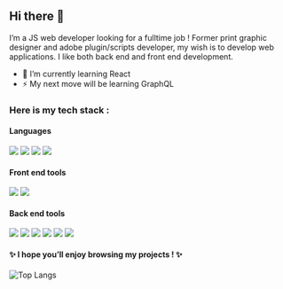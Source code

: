 ## Hi there 👋
I’m a JS web developer looking for a fulltime job !
Former print graphic designer and adobe plugin/scripts developer, my wish is to develop web applications.
I like both back end and front end development.
- 🌱 I’m currently learning React
- ⚡ My next  move will be learning GraphQL

### Here is my tech stack :

#### Languages

![](https://img.shields.io/badge/code-JavaScript-blue?style=for-the-badge&logo=javascript&logoColor=white&color=F7DF1E)
![](https://img.shields.io/badge/code-TypeScript-blue?style=for-the-badge&logo=typescript&logoColor=white&color=3178C6)
![](https://img.shields.io/badge/code-HTML5-blue?style=for-the-badge&logo=html5&logoColor=white&color=E34F26)
![](https://img.shields.io/badge/code-CSS\/SASS-blue?style=for-the-badge&logo=sass&logoColor=white&color=CC6699)

#### Front end tools

![](https://img.shields.io/badge/tool-React-blue?style=for-the-badge&logo=react&logoColor=white&color=61DAFB)
![](https://img.shields.io/badge/tool-Redux-blue?style=for-the-badge&logo=redux&logoColor=white&color=764ABC)

#### Back end tools

![](https://img.shields.io/badge/BDD-PostgreSQL-blue?style=for-the-badge&logo=postgresql&logoColor=white&color=4169E1)
![](https://img.shields.io/badge/tool-Node-blue?style=for-the-badge&logo=node.js&logoColor=white&color=339933)
![](https://img.shields.io/badge/tool-Express-blue?style=for-the-badge&logo=express&logoColor=white&color=000000)
![](https://img.shields.io/badge/tool-Axios-blue?style=for-the-badge&logoColor=white&color=5a29e4)
![](https://img.shields.io/badge/tool-Socket.io-blue?style=for-the-badge&logo=socket.io&logoColor=white&color=010101)
![](https://img.shields.io/badge/tool-Sequelize-blue?style=for-the-badge&logo=sequelize&logoColor=white&color=52B0E7)


#### ✨ I hope you’ll enjoy browsing my projects ! ✨

![Top Langs](https://github-readme-stats.vercel.app/api/top-langs/?username=AdrienDurup&layout=compact)

<!-- 
<img width="32" height="32" src="https://cdn.freebiesupply.com/logos/large/2x/postgresql-logo-png-transparent.png" alt="postgresql logo" />
<img width="32" height="32" src="https://cdn.freebiesupply.com/logos/large/2x/html5-logo-png-transparent.png" alt="html logo" />


- ...
- this list is becoming pretty cumbersome at this point.


 here is a short description of what you’ll find.

**AdrienDurup/AdrienDurup** is a ✨ _special_ ✨ repository because its `README.md` (this file) appears on your GitHub profile.

Here are some ideas to get you started:

- 🔭 I’m currently working on ...
- 🌱 I’m currently learning ...
- 👯 I’m looking to collaborate on ...
- 🤔 I’m looking for help with ...
- 💬 Ask me about ...
- 📫 How to reach me: ...
- 😄 Pronouns: ...
- ⚡ Fun fact: ...
-->
